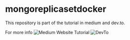 # mongoreplicasetdocker
This repository is part of the tutorial in medium and dev.to.

For more info
![Medium Website Tutorial](https://arthurgermano.medium.com/configuring-a-local-mongodb-docker-replicaset-with-3nodes-and-tls-74b206c89d26)
![DevTo](https://dev.to/arthurgermano/tutorial-configuring-a-local-mongodb-docker-replicaset-with-3nodes-and-tls-4492)
